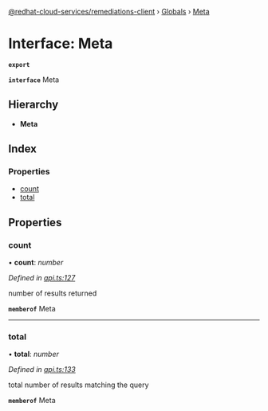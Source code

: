 [@redhat-cloud-services/remediations-client](../README.md) › [Globals](../globals.md) › [Meta](meta.md)

# Interface: Meta

**`export`** 

**`interface`** Meta

## Hierarchy

* **Meta**

## Index

### Properties

* [count](meta.md#count)
* [total](meta.md#total)

## Properties

###  count

• **count**: *number*

*Defined in [api.ts:127](https://github.com/leSamo/javascript-clients/blob/master/packages/remediations/api.ts#L127)*

number of results returned

**`memberof`** Meta

___

###  total

• **total**: *number*

*Defined in [api.ts:133](https://github.com/leSamo/javascript-clients/blob/master/packages/remediations/api.ts#L133)*

total number of results matching the query

**`memberof`** Meta
